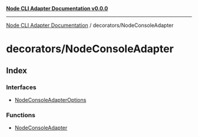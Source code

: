 [**Node CLI Adapter Documentation v0.0.0**](../../README.md)

***

[Node CLI Adapter Documentation](../../modules.md) / decorators/NodeConsoleAdapter

# decorators/NodeConsoleAdapter

## Index

### Interfaces

- [NodeConsoleAdapterOptions](interfaces/NodeConsoleAdapterOptions.md)

### Functions

- [NodeConsoleAdapter](functions/NodeConsoleAdapter.md)
